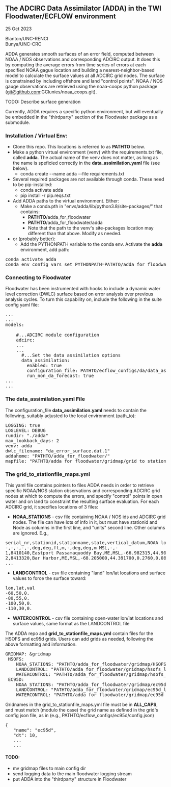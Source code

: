 ## The ADCIRC Data Assimilator (ADDA) in the TWI Floodwater/ECFLOW environment

25 Oct 2023

Blanton/UNC-RENCI <br>
Bunya/UNC-CRC

ADDA generates smooth surfaces of an error field, computed between NOAA / NOS observations and corresponding ADCIRC output.  It does this by computing the average errors from time series of errors at each specified NOAA gague location and building a nearest-neighbor-based model to calculate the surface values at all ADCIRC grid nodes.  The surface is constrained by including offshore and land "control points".  NOAA / NOS gauge observations are retrieved using the noaa-coops python package (git@github.com:GClunies/noaa_coops.git).  

TODO: Describe surface generation

Currently, ADDA requires a specific python environment, but will eventually be embedded in the "thirdparty" section of the Floodwater package as a submodule.

### Installation / Virtual Env:

- Clone this repo.  This locations is referred to as **PATHTO** below.
- Make a python virtual environment (venv) with the requirements.txt file, called **adda**.  The actual name of the venv does not matter, as long as the name is speficied correctly in the **data_assimilation.yaml** file (see below).
  - conda create --name adda --file requirements.txt
- Several required packages are not available through conda.  These need to be pip-installed:
  - conda activate adda
  - pip install -r pip.reqs.txt
- Add ADDA paths to the virtual environment.  Either:
  - Make a conda.pth in "envs/adda/lib/python3.8/site-packages/" that contains:
    - **PATHTO**/adda_for_floodwater
    - **PATHTO**/adda_for_floodwater/adda
    - Note that the path to the venv's site-packages location may different than that above.  Modify as needed. 
- or (probably better):
  - Add the PYTHONPATH variable to the conda env. Activate the **adda** environment, add path:
<pre>conda activate adda
conda env config vars set PYTHONPATH=PATHTO/adda_for_floodwater:PATHTO/adda_for_floodwater/adda</pre>
    

### Connecting to Floodwater

Floodwater has been instrumented with hooks to include a dynamic water level correction (DWLC) surface based on error analysis over previous analysis cycles.  To turn this capability on, include the following in the suite config yaml file: 

<pre>
...
...
models:

    #...ADCIRC module configuration
    adcirc:
    ...
    ...
      #...Set the data assimilation options
      data_assimilation:
        enabled: true
        configuration_file: PATHTO/ecflow_configs/da/data_assimilation.yaml
        run_non_da_forecast: true
...
...
</pre>

### The **data_assimilation.yaml** File

The configuration_file **data_assimilation.yaml** needs to contain the following, suitably adjusted to the local environment (path_to):
<pre>
LOGGING: true
LOGLEVEL: DEBUG
rundir: "./adda"
max_lookback_days: 2
venv: adda
dwlc_filename: "da_error_surface.dat.1"
addahome: "PATHTO/adda_for_floodwater/"
mapfile: "PATHTO/adda_for_floodwater/gridmap/grid_to_stationfile_maps.yml"
</pre>

### The grid_to_stationfile_maps.yml

This yaml file contains pointers to files ADDA needs in order to retrieve specific NOAA/NOS station observations and corresponding ADCIRC grid nodes at which to compute the errors, and specify "control" points in open water and on land to constraint the resulting surface evaluation.  For each ADCIRC grid, it specifies locations of 3 files:

- **NOAA_STATIONS** - csv file containing NOAA / NOS ids and ADCIRC grid nodes.  The file can have lots of info in it, but must have stationid and Node as columns in the first line, and "units" second line.  Other columns are ignored. E.g., 
<pre>
serial_nr,stationid,stationname,state,vertical_datum,NOAA lon,NOAA lat,navd_to_msl [ft],navd_to_msl [m],Datum Source,lon,lat,bathy,Element,Node
-,-,-,-,-,deg,deg,ft,m,-,deg,deg,m MSL,-,-
1,8410140,Eastport Passamaquoddy Bay,ME,MSL,-66.982315,44.903300,0.2300,0.0701,NOAA gage,-66.982315,44.903300,36.7010,2034577,1034613
2,8413320,Bar Harbor,ME,MSL,-68.205000,44.391700,0.2760,0.0841,NOAA gage,-68.203000,44.393000,4.5782,2287004,1162475 
...
</pre>
- **LANDCONTROL** - csv file containing "land" lon/lat locations and surface values to force the surface toward:
<pre>lon,lat,val
-60,50,0.
-80,55,0.
-100,50,0.
-110,30,0.
</pre>
- **WATERCONTROL** - csv file containing open-water lon/lat locations and surface values, same format as the LANDCONTROL file

The ADDA repo and **grid_to_stationfile_maps.yml** contain files for the HSOFS and ec95d grids.  Users can add grids as needed, following the above formatting and information. 
<pre>
GRIDMAP: &gridmap
 HSOFS:
    NOAA_STATIONS: "PATHTO/adda_for_floodwater/gridmap/HSOFS_stations_V2.csv"
    LANDCONTROL: "PATHTO/adda_for_floodwater/gridmap/hsofs_land_control_list.dat"
    WATERCONTROL: "PATHTO/adda_for_floodwater/gridmap/hsofs_water_control_list.dat"
 EC95D:
    NOAA_STATIONS: "PATHTO/adda_for_floodwater/gridmap/ec95d_stations.V1.csv"
    LANDCONTROL: "PATHTO/adda_for_floodwater/gridmap/ec95d_land_control_list.dat"
    WATERCONTROL: "PATHTO/adda_for_floodwater/gridmap/ec95d_water_control_list.dat"
</pre>
Gridnames in the grid_to_stationfile_maps.yml file must be in **ALL_CAPS**, and must match (modulo the case) the grid name as defined in the grid's config json file, as in (e.g., PATHTO/ecflow_configs/ec95d/config.json) 
<pre>
{
   "name": "ec95d",
   "dt": 10,
   ...
   ...
</pre>
  
#### TODO:
- mv gridmap files to main config dir
- send logging data to the main floodwater logging stream
- put ADDA into the "thirdparty" structure in Floodwater

